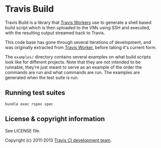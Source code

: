 # Travis Build

Travis Build is a library that [Travis
Workers](https://github.com/travis-ci/travis-worker) use to generate a shell
based build script which is then uploaded to the VMs using SSH and executed,
with the resulting output streamed back to Travis.

This code base has gone through several iterations of development, and was
originally extracted from [Travis
Worker](https://github.com/travis-ci/travis-worker), before taking it's current
form.

The `examples/` directory contains several examples on what build scripts look
like for different projects. Note that they are not intended to be runnable,
they're just meant to serve as an example of the order the commands are run and
what commands are run. The examples are generated when the test suite is run.

## Running test suites

    bundle exec rspec spec

## License & copyright information

See LICENSE file.

Copyright (c) 2011-2013 [Travis CI development
team](https://github.com/travis-ci).
